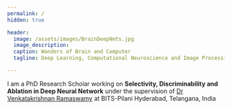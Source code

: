 ```yaml
---
permalink: /
hidden: true

header:
  image: /assets/images/BrainDeepNets.jpg
  image_description: 
  caption: Wonders of Brain and Computer 
  tagline: Deep Learning, Computational Neuroscience and Image Processing.

---
```


I am a PhD Research Scholar working on **Selectivity, Discriminability and Ablation in Deep Neural Network** under the supervision of [Dr Venkatakrishnan Ramaswamy](http://brain.bits-hyderabad.ac.in/venkat/) at BITS-Pilani Hyderabad, Telangana, India  


